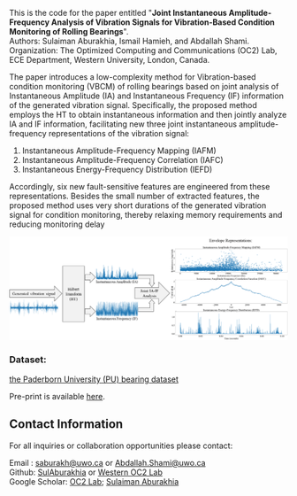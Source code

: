 This is the code for the paper entitled "**Joint Instantaneous Amplitude-Frequency Analysis of Vibration Signals for Vibration-Based Condition Monitoring of Rolling Bearings**". <br>
Authors: Sulaiman Aburakhia, Ismail Hamieh, and Abdallah Shami. <br>
Organization: The Optimized Computing and Communications (OC2) Lab, ECE Department, Western University, London, Canada. <br>

The paper introduces a low-complexity method for Vibration-based condition monitoring (VBCM) of rolling bearings based on joint analysis of Instantaneous Amplitude (IA) and Instantaneous Frequency (IF) information of the generated vibration signal. Specifically, the proposed method employs the HT to obtain instantaneous information and then jointly analyze IA and IF information, facilitating new three joint instantaneous amplitude-frequency representations of the vibration signal:
<ol>
  <li>Instantaneous Amplitude-Frequency Mapping (IAFM)</li>
  <li>Instantaneous Amplitude-Frequency Correlation (IAFC)</li>
  <li>Instantaneous Energy-Frequency Distribution (IEFD)</li>
</ol>
Accordingly, six new fault-sensitive features are engineered from these representations. Besides the small number of extracted features, the proposed method uses very short durations of the generated vibration signal for condition monitoring, thereby relaxing memory requirements and reducing monitoring delay 


<p float>
<img src="https://github.com/Western-OC2-Lab/Joint-Instantaneous-Amplitude-Frequency-Analysis-for-Vibration-Based-Condition-Monitoring/blob/main/Method.png"/> 
</p>

### Dataset:<br>
[the Paderborn University (PU) bearing dataset](https://mb.uni-paderborn.de/kat/forschung/kat-datacenter/bearing-datacenter/data-sets-and-download)<br>


Pre-print is available [here](https://arxiv.org/abs/2405.08919). <br>


## Contact Information
For all inquiries or collaboration opportunities please contact: <br>

Email : saburakh@uwo.ca or Abdallah.Shami@uwo.ca <br>
Github: [SulAburakhia](https://github.com/SulAburakhia) or [Western OC2 Lab](https://github.com/Western-OC2-Lab) <br>
Google Scholar: [OC2 Lab](https://scholar.google.com.eg/citations?user=oiebNboAAAAJ&hl=en); [Sulaiman Aburakhia](https://scholar.google.com/citations?user=8x-pPSYAAAAJ&hl=en)





